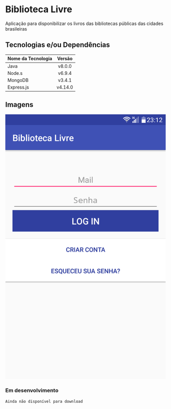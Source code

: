 # Biblioteca Livre
Aplicação para disponibilizar os livros das bibliotecas públicas das cidades brasileiras

## Tecnologias e/ou Dependências
| Nome da Tecnologia             | Versão        |
| :----------------------------- |:-------------:|
| Java                           | v8.0.0        |
| Node.s                         | v6.9.4        |
| MongoDB                        | v3.4.1        |
| Express.js                     | v4.14.0       |

## Imagens
![alt tag](https://github.com/netodeolino/BibliotecaLivre/blob/master/BibliotecaLivreServer/public/images/home_v0.0.2.png?raw=true)

### Em desenvolvimento
	Ainda não disponível para download